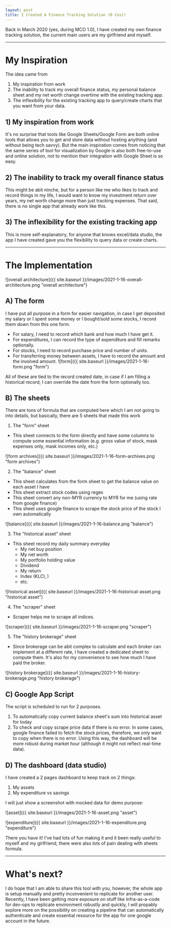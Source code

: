 ```yaml
---
layout: post
title: I Created A Finance Tracking Solution (0 Cost)
---
```


Back in March 2020 (yes, during MCO 1.0), I have created my own finance tracking solution, the current main users are my girlfriend and myself.  

----
# My Inspiration
The idea came from 
1. My inspiration from work
2. The inability to track my overall finance status, my personal balance sheet and my net worth change overtime with the existing tracking app.
3. The inflexibility for the existing tracking app to query/create charts that you want from your data.

## 1) My inspiration from work
It's no surprise that tools like Google Sheets/Google Form are both online tools that allows you to get and store data without hosting anything (and without being tech savvy). But the main inspiration comes from noticing that the same series of tool for visualization by Google is also both free-to-use and online solution, not to mention their integration with Google Sheet is so easy.

## 2) The inability to track my overall finance status
This might be abit ninche, but for a person like me who likes to track and record things in my life, I would want to know my investment return over years, my net worth change more than just tracking expenses. That said, there is no single app that already work like this.

## 3) The inflexibility for the existing tracking app
This is more self-explanatory, for anyone that knows excel/data studio, the app I have created gave you the flexibility to query data or create charts.

----
# The Implementation

![overall architecture]({{ site.baseurl }}/images/2021-1-16-overall-architecture.png "overall architecture")

## A) The form  
  
I have put all purpose in a form for easier navigation, in case I get deposited my salary or I spent some money or I bought/sold some stocks, I record them down from this one form.
- For salary, I need to record which bank and how much I have get it.
- For expenditures, I can record the type of expenditure and fill remarks optionally.
- For stocks, I need to record purchase price and number of units.
- For transferring money between assets, I have to record the amount and the involved amount.
![form]({{ site.baseurl }}/images/2021-1-16-form.png "form")  
  
All of these are tied to the record created date, in case if I am filling a historical record, I can override the date from the form optionally too.  
  
## B) The sheets
There are tons of formula that are computed here which I am not going to into details, but basically, there are 5 sheets that made this work
1. The "form" sheet
- This sheet connects to the form directly and have some columns to compute some essential information (e.g. gross value of stock, mask expenses only, mask incomes only, etc.)  
  
![form archives]({{ site.baseurl }}/images/2021-1-16-form-archives.png "form archives")  
  
2. The "balance" sheet
- This sheet calculates from the form sheet to get the balance value on each asset I have
- This sheet extract stock codes using regex
- This sheet convert any non-MYR currency to MYR for me (using rate from google finance)
- This sheet uses google finance to scrape the stock price of the stock I own automatically 
  
![balance]({{ site.baseurl }}/images/2021-1-16-balance.png "balance")  
  
3. The "historical asset" sheet
- This sheet record my daily summary everyday 
  - My net buy position
  - My net worth
  - My portfolio holding value
  - Dividend
  - My return
  - Index (KLCI, )
  - etc.
  
![historical asset]({{ site.baseurl }}/images/2021-1-16-historical-asset.png "historical asset")  
  
4. The "scraper" sheet
- Scraper helps me to scrape all indices.
  
![scraper]({{ site.baseurl }}/images/2021-1-16-scraper.png "scraper")  
  
5. The "history brokerage" sheet
- Since brokerage can be abit complex to calculate and each broker can implement at a different rate, I have created a dedicated sheet to compute them. It's also for my convenience to see how much I have paid the broker.  
  
![history brokerage]({{ site.baseurl }}/images/2021-1-16-history-brokerage.png "history brokerage")  
  
## C) Google App Script
The script is scheduled to run for 2 purposes.
1. To automatically copy current balance sheet's sum into historical asset for today
2. To check and copy scrape price data if there is no error. In some cases, google finance failed to fetch the stock prices, therefore, we only want to copy when there is no error. Using this way, the dashboard will be more robust during market hour (although it might not reflect real-time data).  
  
## D) The dashboard (data studio)
I have created a 2 pages dashboard to keep track on 2 things:
1. My assets
2. My expenditure vs savings  
  
I will just show a screenshot with mocked data for demo purpose:  
  
![asset]({{ site.baseurl }}/images/2021-1-16-asset.png "asset")  
  
![expenditure]({{ site.baseurl }}/images/2021-1-16-expenditure.png "expenditure")  
  
There you have it! I've had lots of fun making it and it been really useful to myself and my girlfriend, there were also lots of pain dealing with sheets formula.  
  
----
# What's next?
I do hope that I am able to share this tool with you, however, the whole app is setup manually and pretty inconvenient to replicate for another user. Recently, I have been getting more exposure on stuff like Infra-as-a-code for dev-ops to replicate environment robustly and quickly, I will propably explore more on the possibility on creating a pipeline that can automatically authenticate and create essential resource for the app for one google account in the future.

